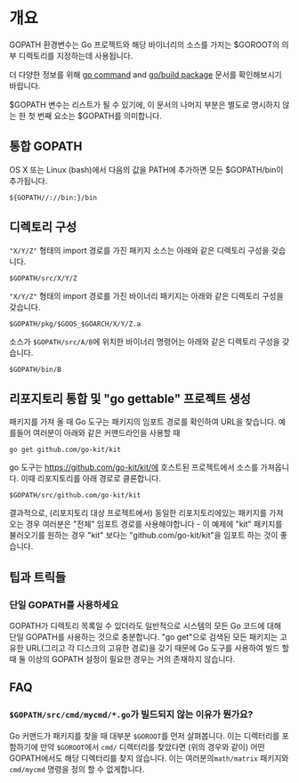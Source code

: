 # 개요

GOPATH 환경변수는 Go 프로젝트와 해당 바이너리의 소스를 가지는 $GOROOT의 의부 디렉토리를 지정하는데 사용됩니다.

더 다양한 정보를 위해 [go command](http://golang.org/cmd/go/#hdr-GOPATH_environment_variable) and [go/build package](http://golang.org/pkg/go/build/) 문서를 확인해보시기 바랍니다.

$GOPATH 변수는 리스트가 될 수 있기에, 이 문서의 나머지 부분은 별도로 명시하지 않는 한 첫 번째 요소는 $GOPATH를 의미합니다.

## 통합 GOPATH

OS X 또는 Linux (bash)에서 다음의 값을 PATH에 추가하면 모든 $GOPATH/bin이 추가됩니다.
```
${GOPATH//://bin:}/bin
```

## 디렉토리 구성

`"X/Y/Z"` 형태의 import 경로를 가진 패키지 소스는 아래와 같은 디렉토리 구성을 갖습니다.
```
$GOPATH/src/X/Y/Z
```

`"X/Y/Z"` 형태의 import 경로를 가진 바이너리 패키지는 아래와 같은 디렉토리 구성을 갖습니다.
```
$GOPATH/pkg/$GOOS_$GOARCH/X/Y/Z.a
```

소스가 `$GOPATH/src/A/B`에 위치한 바이너리 명령어는 아래와 같은 디렉토리 구성을 갖습니다.
```
$GOPATH/bin/B
```

## 리포지토리 통합 및 "go gettable" 프로젝트 생성
패키지를 가져 올 때 Go 도구는 패키지의 임포트 경로를 확인하여 URL을 찾습니다. 예를들어 여러분이 아래와 같은 커맨드라인을 사용할 때
```
go get github.com/go-kit/kit
```
go 도구는 https://github.com/go-kit/kit/에 호스트된 프로젝트에서 소스를 가져옵니다. 이때 리포지토리를 아래 경로로 클론합니다.
```
$GOPATH/src/github.com/go-kit/kit
```

결과적으로, (리포지토리 대상 프로젝트에서) 동일한 리포지토리에있는 패키지를 가져 오는 경우 여러분은 "전체" 임포트 경로를 사용해야합니다 - 이 예제에 "kit" 패키지를 불러오기를 원하는 경우 "kit" 보다는 "github.com/go-kit/kit"을 임포트 하는 것이 좋습니다.

## 팁과 트릭들

### 단일 GOPATH를 사용하세요

GOPATH가 디렉토리 목록일 수 있더라도 일반적으로 시스템의 모든 Go 코드에 대해 단일 GOPATH를 사용하는 것으로 충분합니다. "go get"으로 검색된 모든 패키지는 고유한 URL(그리고 각 디스크의 고유한 경로)을 갖기 때문에 Go 도구를 사용하여 빌드 할 때 둘 이상의 GOPATH 설정이 필요한 경우는 거의 존재하지 않습니다.

## FAQ
### `$GOPATH/src/cmd/mycmd/*.go`가 빌드되지 않는 이유가 뭔가요?
Go 커맨드가 패키지를 찾을 때 대부분 `$GOROOT`를 먼저 살펴봅니다. 이는 디렉터리를 포함하기에 만약 `$GOROOT`에서 `cmd/` 디렉터리를 찾았다면 (위의 경우와 같이) 어떤 GOPATH에서도 해당 디렉터리를 찾지 않습니다. 이는 여러분의`math/matrix` 패키지와 `cmd/mycmd` 명령을 정의 할 수 없게합니다.
